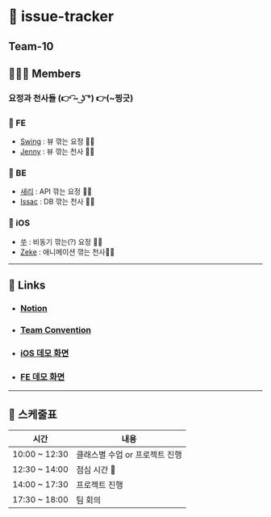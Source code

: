 # 📌 issue-tracker

## Team-10

## 👨‍👧‍👦 Members

### 요정과 천사들 (👉 ͡~ ͜ʖ ͡°) 👉(~찡긋)

### 👫 FE

- [Swing](https://github.com/swing-park) : 뷰 깎는 요정 🧚‍♂️
- [Jenny](https://github.com/wjddnjswjd12) : 뷰 깎는 천사 👼🏼

### 👫 BE

- [새리](https://github.com/min27604) : API 깎는 요정 🧚‍♂️
- [Issac](https://github.com/isaac56) : DB 깎는 천사 👼🏼

### 👫 iOS

- [쑤](https://github.com/lenaios) : 비동기 깎는(?) 요정 🧚‍♂️
- [Zeke](https://github.com/zeke-iOS) : 애니메이션 깎는 천사👼🏼

---

## 🔗 Links

- ### [Notion](https://www.notion.so/Team10-bff0225e70674565aa149acd6d320c77)
- ### [Team Convention](https://github.com/swing-park/issue-tracker/wiki)
- ### [iOS 데모 화면]()
- ### [FE 데모 화면]()

---

## 📜 스케줄표

| 시간          | 내용                           |
| ------------- | ------------------------------ |
| 10:00 ~ 12:30 | 클래스별 수업 or 프로젝트 진행 |
| 12:30 ~ 14:00 | 점심 시간 🍚                   |
| 14:00 ~ 17:30 | 프로젝트 진행                  |
| 17:30 ~ 18:00 | 팀 회의                        |
